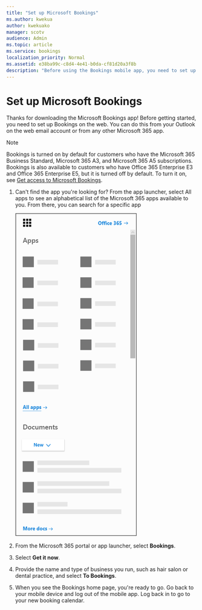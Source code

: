```yaml
---
title: "Set up Microsoft Bookings"
ms.author: kwekua
author: kwekuako
manager: scotv
audience: Admin
ms.topic: article
ms.service: bookings
localization_priority: Normal
ms.assetid: e38ba99c-c8d4-4e41-b0da-cf81d20a3f8b
description: "Before using the Bookings mobile app, you need to set up Bookings on the web. You can do this from your Outlook on the web email account or from any other Microsoft 365 app."
---
```


# Set up Microsoft Bookings

Thanks for downloading the Microsoft Bookings app! Before getting started, you need to set up Bookings on the web. You can do this from your Outlook on the web email account or from any other Microsoft 365 app.

> [!NOTE]
> Bookings is turned on by default for customers who have the Microsoft 365 Business Standard, Microsoft 365 A3, and Microsoft 365 A5 subscriptions. Bookings is also available to customers who have Office 365 Enterprise E3 and Office 365 Enterprise E5, but it is turned off by default. To turn it on, see [Get access to Microsoft Bookings](get-access.md).

1. Can't find the app you're looking for? From the app launcher, select All apps to see an alphabetical list of the Microsoft 365 apps available to you. From there, you can search for a specific app

   ![Image of app launcher](../media/bookings-all-apps-launcher.png)

2. From the Microsoft 365 portal or app launcher, select **Bookings**.

3. Select **Get it now**.

4. Provide the name and type of business you run, such as hair salon or dental practice, and select **To Bookings**.

5. When you see the Bookings home page, you're ready to go. Go back to your mobile device and log out of the mobile app. Log back in to go to your new booking calendar.
